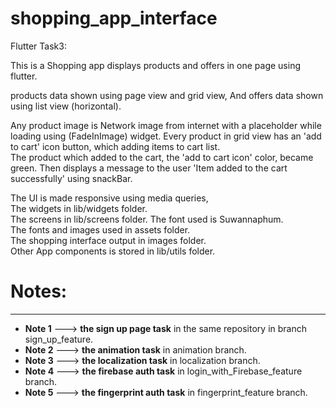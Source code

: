 # shopping_app_interface

Flutter Task3:

This is a Shopping app displays products and offers in one page using flutter.

products data shown using page view and grid view,
And offers data shown using list view (horizontal).

Any product image is Network image from internet with a placeholder while loading using (FadeInImage) widget.
Every product in grid view has an 'add to cart' icon button, which adding items to cart list.        
The product which added to the cart, the 'add to cart icon' color, became green.
Then displays a message to the user 'Item added to the cart successfully' using snackBar.

The UI is made responsive using media queries,  
The widgets in lib/widgets folder.    
The screens in lib/screens folder.
The font used is Suwannaphum.    
The fonts and images used in assets folder.   
The shopping interface output in images folder.                  
Other App components is stored in lib/utils folder.

# Notes:
---------------------------------------------------
- **Note 1** ---> **the sign up page task** in the same repository in branch sign_up_feature.              
- **Note 2** ---> **the animation task** in animation branch.                   
- **Note 3** ---> **the localization task** in localization branch.                  
- **Note 4** ---> **the firebase auth task** in login_with_Firebase_feature branch.                    
- **Note 5** ---> **the fingerprint auth task** in fingerprint_feature branch.                           

